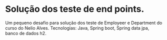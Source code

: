 <h1>
Solução dos teste de end points.
</h1>

<p>Um pequeno desafio para solução dos teste de Employeer e Department do curso do Nelio Alves.
Tecnologias: Java, Spring boot, Spring data jpa, banco de dados h2.
</p>